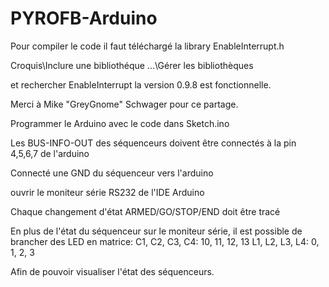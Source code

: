 # PYROFB-Arduino

Pour compiler le code il faut téléchargé la library EnableInterrupt.h

Croquis\Inclure une bibliothéque ...\Gérer les bibliothèques

et rechercher EnableInterrupt la version 0.9.8 est fonctionnelle.

Merci à Mike "GreyGnome" Schwager pour ce partage.

Programmer le Arduino avec le code dans Sketch.ino

Les BUS-INFO-OUT des séquenceurs doivent être connectés à la pin 4,5,6,7 de l'arduino

Connecté une GND du séquenceur vers l'arduino

ouvrir le moniteur série RS232 de l'IDE Arduino

Chaque changement d'état ARMED/GO/STOP/END doit être tracé

En plus de l'état du séquenceur sur le moniteur série, il est possible de brancher des LED en matrice:
C1, C2, C3, C4: 10, 11, 12, 13
L1, L2, L3, L4:	0, 1, 2, 3

Afin de pouvoir visualiser l'état des séquenceurs.
